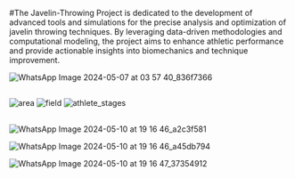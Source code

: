 #The Javelin-Throwing Project is dedicated to the development of advanced tools and simulations for the precise analysis and optimization of javelin throwing techniques. By leveraging data-driven methodologies and computational modeling, the project aims to enhance athletic performance and provide actionable insights into biomechanics and technique improvement.


![WhatsApp Image 2024-05-07 at 03 57 40_836f7366](https://github.com/Shehab-Hegab/Javelin-Throwing-Project-/assets/137138481/d6c712b7-ec57-4c54-88bc-4e5f9df45bdb)


##
![area](https://github.com/Shehab-Hegab/Javelin-Throwing-Project-/assets/137138481/9434878d-bdbe-4831-963e-455892a5b3b3)
![field](https://github.com/Shehab-Hegab/Javelin-Throwing-Project-/assets/137138481/a09d5eb4-9444-4d30-9f29-bbd3feb2b2cf)
![athlete_stages](https://github.com/Shehab-Hegab/Javelin-Throwing-Project-/assets/137138481/324fc85e-1731-4299-9cc0-3f820f85fdc0)

##

![WhatsApp Image 2024-05-10 at 19 16 46_a2c3f581](https://github.com/Shehab-Hegab/Javelin-Throwing-Project-/assets/137138481/8ba6a632-0fe3-419c-8c14-ce872e3beabd)

![WhatsApp Image 2024-05-10 at 19 16 46_a45db794](https://github.com/Shehab-Hegab/Javelin-Throwing-Project-/assets/137138481/2b44ba35-3e9b-4a38-b49c-f773b5116943)



![WhatsApp Image 2024-05-10 at 19 16 47_37354912](https://github.com/Shehab-Hegab/Javelin-Throwing-Project-/assets/137138481/7c219241-b9db-4be6-9e18-84bdb032a597)
